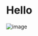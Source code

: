 # Hello 

![image](https://user-images.githubusercontent.com/92322801/161705546-8bbb8c51-6449-4690-9556-be0b77a73b61.png)
